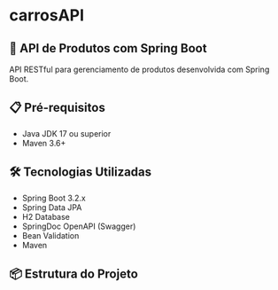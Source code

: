 # carrosAPI

## 🚀 API de Produtos com Spring Boot

API RESTful para gerenciamento de produtos desenvolvida com Spring Boot.

## 📋 Pré-requisitos

- Java JDK 17 ou superior
- Maven 3.6+

## 🛠️ Tecnologias Utilizadas

- Spring Boot 3.2.x
- Spring Data JPA
- H2 Database
- SpringDoc OpenAPI (Swagger)
- Bean Validation
- Maven

## 📦 Estrutura do Projeto
